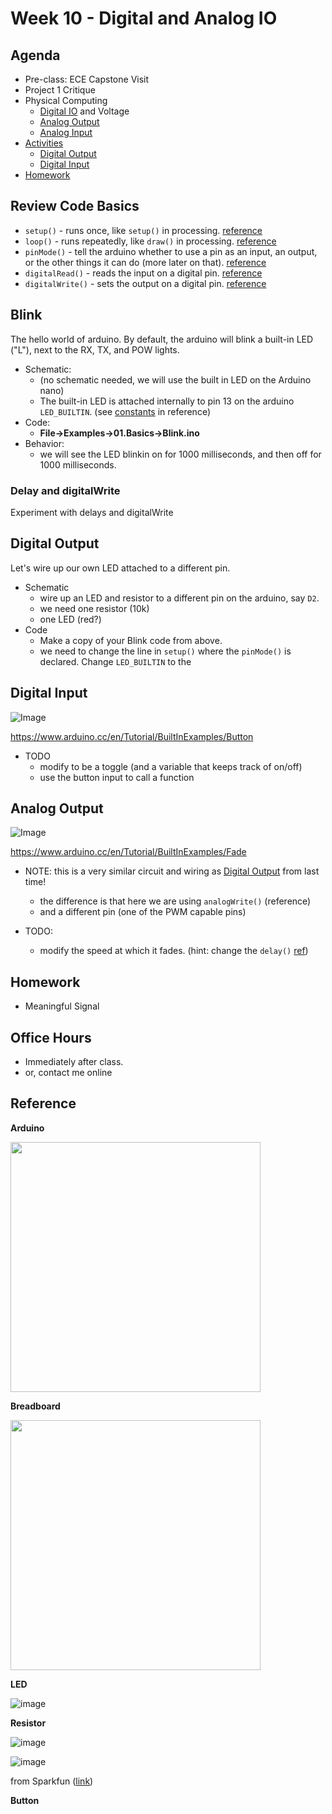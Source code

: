 # Week 10 - Digital and Analog IO

## Agenda
- Pre-class: ECE Capstone Visit
- Project 1 Critique
- Physical Computing
  - [Digital IO](#digital-io) and Voltage
  - [Analog Output](#analog-output)
  - [Analog Input](#analog-input)
- [Activities](#activities)
  - [Digital Output](#digital-output)
  - [Digital Input](#digital-input)
- [Homework](#homework)

## Review Code Basics
- `setup()` - runs once, like `setup()` in processing. [reference](https://www.arduino.cc/reference/en/language/structure/sketch/setup/)
- `loop()` - runs repeatedly, like `draw()` in processing. [reference](https://www.arduino.cc/reference/en/language/structure/sketch/loop/)
- `pinMode()` - tell the arduino whether to use a pin as an input, an output, or the other things it can do (more later on that). [reference](https://www.arduino.cc/reference/en/language/functions/digital-io/pinmode/)
- `digitalRead()` - reads the input on a digital pin. [reference](https://www.arduino.cc/reference/en/language/functions/digital-io/digitalread/)
- `digitalWrite()` - sets the output on a digital pin. [reference](https://www.arduino.cc/reference/en/language/functions/digital-io/digitalwrite/)

## Blink
The hello world of arduino. By default, the arduino will blink a built-in LED ("L"), next to the RX, TX, and POW lights.
- Schematic:
  - (no schematic needed, we will use the built in LED on the Arduino nano)
  - The built-in LED is attached internally to pin 13 on the arduino `LED_BUILTIN`. (see [constants](https://www.arduino.cc/reference/en/language/variables/constants/constants) in reference)
- Code: 
  - **File->Examples->01.Basics->Blink.ino**
- Behavior:
  - we will see the LED blinkin on for 1000 milliseconds, and then off for 1000 milliseconds.

### Delay and digitalWrite

Experiment with delays and digitalWrite

## Digital Output
Let's wire up our own LED attached to a different pin.
- Schematic
  - wire up an LED and resistor to a different pin on the arduino, say `D2`. 
  - we need one resistor (10k)
  - one LED (red?)
- Code
  - Make a copy of your Blink code from above. 
  - we need to change the line in `setup()` where the `pinMode()` is declared. Change `LED_BUILTIN` to the 

## Digital Input

![Image](https://www.arduino.cc/wiki/static/73702ee121860fa04c7f6db5bc77183b/29007/circuit.png)

https://www.arduino.cc/en/Tutorial/BuiltInExamples/Button

- TODO
  - modify to be a toggle (and a variable that keeps track of on/off)
  - use the button input to call a function

## Analog Output

![Image](https://www.arduino.cc/wiki/static/079b1bab3758603a56c5d98e1f59a88e/29007/circuit.png)

https://www.arduino.cc/en/Tutorial/BuiltInExamples/Fade

- NOTE: this is a very similar circuit and wiring as [Digital Output](../week8.md#digital-output) from last time! 
  - the difference is that here we are using `analogWrite()` (reference)
  - and a different pin (one of the PWM capable pins)

- TODO: 
  - modify the speed at which it fades. (hint: change the `delay()` [ref](https://www.arduino.cc/reference/en/language/functions/time/delay/))

## Homework
- Meaningful Signal

## Office Hours 
- Immediately after class. 
- or, contact me online
  
## Reference
__Arduino__

<img src="https://user-images.githubusercontent.com/1598545/137305695-2d5a0bbc-37c9-43ad-9d26-435b2782f24b.png" width=400>

__Breadboard__

<img src="https://user-images.githubusercontent.com/1598545/137305908-31ef631b-e085-44bf-b058-f9cb3bc7a368.png" width=400>

__LED__

![image](https://user-images.githubusercontent.com/1598545/137358952-3ea6684c-6ea3-4efb-8c69-6b9a4b2427d2.png)

__Resistor__

![image](https://user-images.githubusercontent.com/1598545/139250236-3dfac097-bcbe-4dad-920f-a23bd82b32a9.png)

![image](https://user-images.githubusercontent.com/1598545/139250292-c751c276-03f8-4714-a918-3b29955106b5.png)

from Sparkfun ([link](https://learn.sparkfun.com/tutorials/voltage-current-resistance-and-ohms-law/resistance))

__Button__


